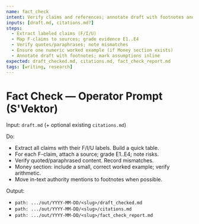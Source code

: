 ```yaml
---
name: fact_check
intent: Verify claims and references; annotate draft with footnotes and assumptions
inputs: [draft.md, citations.md?]
steps:
  - Extract labeled claims (F/I/U)
  - Map F-claims to sources; grade evidence E1..E4
  - Verify quotes/paraphrases; note mismatches
  - Ensure one numeric worked example (if Money section exists)
  - Annotate draft with footnotes; mark assumptions inline
expected: draft_checked.md, citations.md, fact_check_report.md
tags: [writing, research]
---
```


# Fact Check — Operator Prompt (S'Vektor)

Input: `draft.md` (+ optional existing `citations.md`)

Do:
- Extract all claims with their F/I/U labels. Build a quick table.
- For each F-claim, attach a source; grade E1..E4; note risks.
- Verify quoted/paraphrased content. Record mismatches.
- Money section: include a small, correct worked example; verify arithmetic.
- Move in-text authority mentions to footnotes when possible.

Output:
- `path: .../out/YYYY-MM-DD/<slug>/draft_checked.md`
- `path: .../out/YYYY-MM-DD/<slug>/citations.md`
- `path: .../out/YYYY-MM-DD/<slug>/fact_check_report.md`

